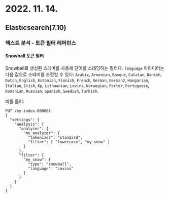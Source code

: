 # 2022. 11. 14.

## Elasticsearch(7.10)

### 텍스트 분석 - 토큰 필터 레퍼런스

#### Snowball 토큰 필터

Snowball로 생성된 스테머를 사용해 단어를 스테밍하는 필터다. `language` 파라미터는 다음 값으로 스테머를 조정할 수 있다:  `Arabic`, `Armenian`, `Basque`, `Catalan`, `Danish`, `Dutch`, `English`, `Estonian`, `Finnish`, `French`, `German`, `German2`, `Hungarian`, `Italian`, `Irish`, `Kp`, `Lithuanian`, `Lovins`, `Norwegian`, `Porter`, `Portuguese`, `Romanian`, `Russian`, `Spanish`, `Swedish`, `Turkish`.

예를 들어:

```http
PUT /my-index-000001
{
  "settings": {
    "analysis": {
      "analyzer": {
        "my_analyzer": {
          "tokenizer": "standard",
          "filter": [ "lowercase", "my_snow" ]
        }
      },
      "filter": {
        "my_snow": {
          "type": "snowball",
          "language": "Lovins"
        }
      }
    }
  }
}
```

